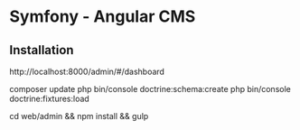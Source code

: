 Symfony - Angular CMS
=====================

Installation
-------------

http://localhost:8000/admin/#/dashboard

composer update
php bin/console doctrine:schema:create
php bin/console doctrine:fixtures:load

cd web/admin && npm install && gulp